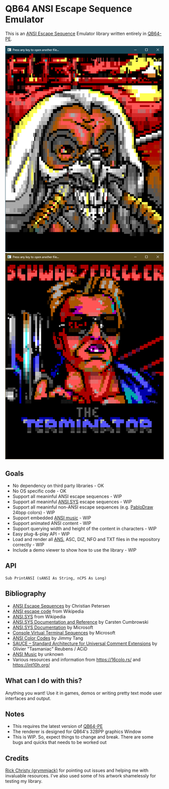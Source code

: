 # QB64 ANSI Escape Sequence Emulator

This is an [ANSI Escape Sequence](https://en.wikipedia.org/wiki/ANSI_escape_code) Emulator library written entirely in [QB64-PE](https://github.com/QB64-Phoenix-Edition/QB64pe).

![Screenshot](screenshots/screenshot1.png)
![Screenshot](screenshots/screenshot2.png)

## Goals

- No dependency on third party libraries - OK
- No OS specific code - OK
- Support all meaninful ANSI escape sequences - WIP
- Support all meaninful [ANSI.SYS](https://en.wikipedia.org/wiki/ANSI.SYS) escape sequences - WIP
- Support all meaninful non-ANSI escape sequences (e.g. [PabloDraw](https://en.wikipedia.org/wiki/PabloDraw) 24bpp colors) - WIP
- Support embedded [ANSI music](docs/ansimtech.txt) - WIP
- Support animated ANSI content - WIP
- Support querying width and height of the content in characters - WIP
- Easy plug-&-play API - WIP
- Load and render all [ANS](https://en.wikipedia.org/wiki/ANSI_art), ASC, DIZ, NFO and TXT files in the repository correctly - WIP
- Include a demo viewer to show how to use the library - WIP

## API

```VB
Sub PrintANSI (sANSI As String, nCPS As Long)
```

## Bibliography

- [ANSI Escape Sequences](https://gist.github.com/fnky/458719343aabd01cfb17a3a4f7296797) by Christian Petersen
- [ANSI escape code](https://en.wikipedia.org/wiki/ANSI_escape_code) from Wikipedia
- [ANSI.SYS](https://en.wikipedia.org/wiki/ANSI.SYS) from Wikipedia
- [ANSI.SYS Documentation and Reference](http://www.roysac.com/learn/ansisys.html) by Carsten Cumbrowski
- [ANSI.SYS Documentation](docs/ANSI.sys.txt) by Microsoft
- [Console Virtual Terminal Sequences](https://learn.microsoft.com/en-us/windows/console/console-virtual-terminal-sequences) by Microsoft
- [ANSI Color Codes](https://talyian.github.io/ansicolors/) by Jimmy Tang
- [SAUCE – Standard Architecture for Universal Comment Extensions](https://www.acid.org/info/sauce/sauce.htm) by Olivier "Tasmaniac" Reubens / ACiD
- [ANSI Music](docs/ansimtech.txt) by unknown
- Various resources and information from <https://16colo.rs/> and <https://int10h.org/>

## What can I do with this?

Anything you want! Use it in games, demos or writing pretty text mode user interfaces and output.

## Notes

- This requires the latest version of [QB64-PE](https://github.com/QB64-Phoenix-Edition/QB64pe)
- The renderer is designed for QB64's 32BPP graphics Window
- This is WIP. So, expect things to change and break. There are some bugs and quicks that needs to be worked out

## Credits

[Rick Christy (grymmjack)](https://github.com/grymmjack) for pointing out issues and helping me with invaluable resources. I've also used some of his artwork shamelessly for testing my library.